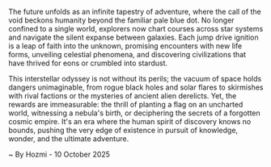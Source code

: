
The future unfolds as an infinite tapestry of adventure, where the call of the void beckons humanity beyond the familiar pale blue dot. No longer confined to a single world, explorers now chart courses across star systems and navigate the silent expanse between galaxies. Each jump drive ignition is a leap of faith into the unknown, promising encounters with new life forms, unveiling celestial phenomena, and discovering civilizations that have thrived for eons or crumbled into stardust.

This interstellar odyssey is not without its perils; the vacuum of space holds dangers unimaginable, from rogue black holes and solar flares to skirmishes with rival factions or the mysteries of ancient alien derelicts. Yet, the rewards are immeasurable: the thrill of planting a flag on an uncharted world, witnessing a nebula's birth, or deciphering the secrets of a forgotten cosmic empire. It's an era where the human spirit of discovery knows no bounds, pushing the very edge of existence in pursuit of knowledge, wonder, and the ultimate adventure.

~ By Hozmi - 10 October 2025
